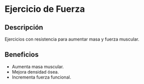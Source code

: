 # Ejercicio de Fuerza

## Descripción
Ejercicios con resistencia para aumentar masa y fuerza muscular.

## Beneficios
- Aumenta masa muscular.
- Mejora densidad ósea.
- Incrementa fuerza funcional.
